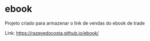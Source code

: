 # ebook

Projeto criado para armazenar o link de vendas do ebook de trade

Link: https://razevedocosta.github.io/ebook/
